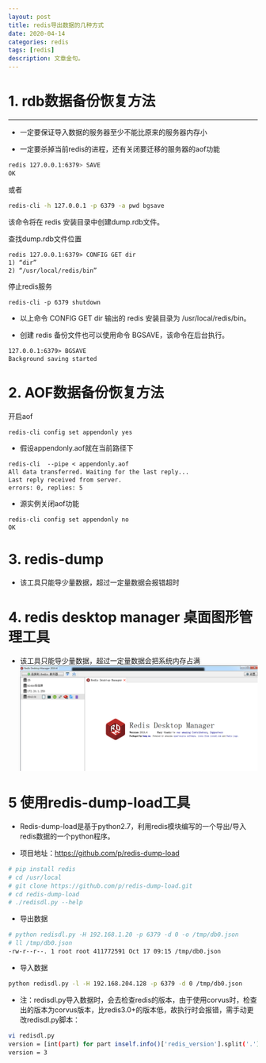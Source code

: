 ```yaml
---
layout: post
title: redis导出数据的几种方式
date: 2020-04-14
categories: redis
tags: [redis]
description: 文章金句。
---
```


# 1. rdb数据备份恢复方法

----
* 一定要保证导入数据的服务器至少不能比原来的服务器内存小


* 一定要杀掉当前redis的进程，还有关闭要迁移的服务器的aof功能

```bash
redis 127.0.0.1:6379> SAVE
OK
```

或者

```bash
redis-cli -h 127.0.0.1 -p 6379 -a pwd bgsave
```

该命令将在 redis 安装目录中创建dump.rdb文件。

查找dump.rdb文件位置

```
redis 127.0.0.1:6379> CONFIG GET dir
1) “dir”
2) “/usr/local/redis/bin”
```

停止redis服务

```
redis-cli -p 6379 shutdown
```

* 以上命令 CONFIG GET dir 输出的 redis 安装目录为 /usr/local/redis/bin。

* 创建 redis 备份文件也可以使用命令 BGSAVE，该命令在后台执行。

```
127.0.0.1:6379> BGSAVE
Background saving started
```

# 2. AOF数据备份恢复方法
开启aof

```
redis-cli config set appendonly yes
```

* 假设appendonly.aof就在当前路径下

```
redis-cli  --pipe < appendonly.aof
All data transferred. Waiting for the last reply...
Last reply received from server.
errors: 0, replies: 5
```

* 源实例关闭aof功能

```bash
redis-cli config set appendonly no
OK
```


# 3. redis-dump
* 该工具只能导少量数据，超过一定量数据会报错超时


# 4. redis desktop manager 桌面图形管理工具
* 该工具只能导少量数据，超过一定量数据会把系统内存占满
![](/assets/img/20200414191839.png)



# 5 使用redis-dump-load工具
* Redis-dump-load是基于python2.7，利用redis模块编写的一个导出/导入redis数据的一个python程序。

* 项目地址：https://github.com/p/redis-dump-load

```bash
# pip install redis
# cd /usr/local
# git clone https://github.com/p/redis-dump-load.git
# cd redis-dump-load
# ./redisdl.py --help
```

* 导出数据

```bash
# python redisdl.py -H 192.168.1.20 -p 6379 -d 0 -o /tmp/db0.json
# ll /tmp/db0.json
-rw-r--r--. 1 root root 411772591 Oct 17 09:15 /tmp/db0.json
```

* 导入数据

```bash
python redisdl.py -l -H 192.168.204.128 -p 6379 -d 0 /tmp/db0.json
```

* 注：redisdl.py导入数据时，会去检查redis的版本，由于使用corvus时，检查出的版本为corvus版本，比redis3.0+的版本低，故执行时会报错，需手动更改redisdl.py脚本：

```bash
vi redisdl.py
version = [int(part) for part inself.info()['redis_version'].split('.')]
version = 3
```



